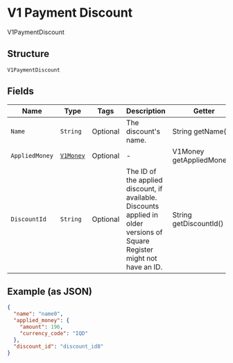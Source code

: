 
# V1 Payment Discount

V1PaymentDiscount

## Structure

`V1PaymentDiscount`

## Fields

| Name | Type | Tags | Description | Getter |
|  --- | --- | --- | --- | --- |
| `Name` | `String` | Optional | The discount's name. | String getName() |
| `AppliedMoney` | [`V1Money`](../../doc/models/v1-money.md) | Optional | - | V1Money getAppliedMoney() |
| `DiscountId` | `String` | Optional | The ID of the applied discount, if available. Discounts applied in older versions of Square Register might not have an ID. | String getDiscountId() |

## Example (as JSON)

```json
{
  "name": "name0",
  "applied_money": {
    "amount": 196,
    "currency_code": "IQD"
  },
  "discount_id": "discount_id8"
}
```

